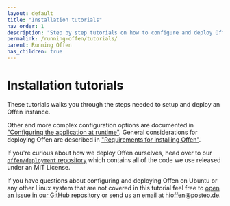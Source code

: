```yaml
---
layout: default
title: "Installation tutorials"
nav_order: 1
description: "Step by step tutorials on how to configure and deploy Offen."
permalink: /running-offen/tutorials/
parent: Running Offen
has_children: true
---
```


# Installation tutorials

These tutorials walks you through the steps needed to setup and deploy an Offen instance.

Other and more complex configuration options are documented in ["Configuring the application at runtime"][config-docs]. General considerations for deploying Offen are described in ["Requirements for installing Offen"][installation].

If you're curious about how we deploy Offen ourselves, head over to our [`offen/deployment` repository][deployment-repo] which contains all of the code we use released under an MIT License.

If you have questions about configuring and deploying Offen on Ubuntu or any other Linux system that are not covered in this tutorial feel free to [open an issue in our GitHub repository][issues] or send us an email at <hioffen@posteo.de>.

[config-docs]: /running-offen/configuring-the-application/
[installation]: /running-offen/installation-requirements/
[issues]: https://github.com/offen/offen/issues
[deployment-repo]: https://github.com/offen/deployment
